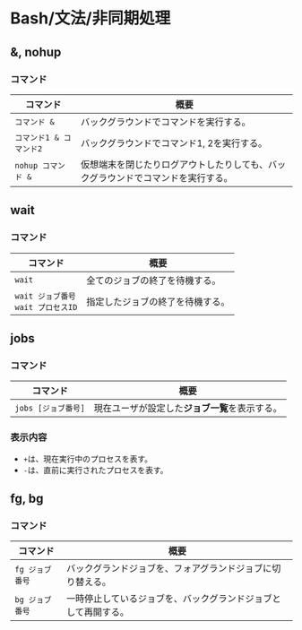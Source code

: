 # Bash/文法/非同期処理

## &, nohup

### コマンド

| コマンド                | 概要                                                         |
| ----------------------- | ------------------------------------------------------------ |
| `コマンド &`            | バックグラウンドでコマンドを実行する。                       |
| `コマンド1 & コマンド2` | バックグラウンドでコマンド1, 2を実行する。                   |
| `nohup コマンド &`      | 仮想端末を閉じたりログアウトしたりしても、バックグラウンドでコマンドを実行する。 |

## wait

### コマンド

| コマンド                                 | 概要                             |
| ---------------------------------------- | -------------------------------- |
| `wait`                                   | 全てのジョブの終了を待機する。   |
| `wait ジョブ番号`<br />`wait プロセスID` | 指定したジョブの終了を待機する。 |

## jobs

### コマンド

|コマンド|概要|
|---|---|
|`jobs [ジョブ番号]`|現在ユーザが設定した**ジョブ一覧**を表示する。|

### 表示内容

- `+`は、現在実行中のプロセスを表す。
- `-`は、直前に実行されたプロセスを表す。

## fg, bg

### コマンド

| コマンド        | 概要                                                         |
| --------------- | ------------------------------------------------------------ |
| `fg ジョブ番号` | バックグランドジョブを、フォアグランドジョブに切り替える。   |
| `bg ジョブ番号` | 一時停止しているジョブを、バックグランドジョブとして再開する。 |
